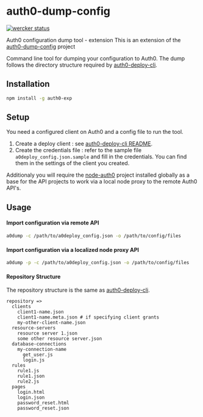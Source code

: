 # auth0-dump-config

[![wercker status](https://app.wercker.com/status/9c3801d9c1c740834c61da5a925d4ca9/s/master "wercker status")](https://app.wercker.com/project/byKey/9c3801d9c1c740834c61da5a925d4ca9)

Auth0 configuration dump tool - extension
This is an extension of the [auth0-dump-config](https://github.com/xurei/auth0-dump-config) project 

Command line tool for dumping your configuration to Auth0.
The dump follows the directory structure required by [auth0-deploy-cli](https://github.com/auth0/auth0-deploy-cli).

## Installation
```bash
npm install -g auth0-exp
```

## Setup
You need a configured client on Auth0 and a config file to run the tool. 
1. Create a deploy client : see [auth0-deploy-cli README](https://github.com/auth0/auth0-deploy-cli/blob/master/README.md).
1. Create the credentials file : refer to the sample file `a0deploy_config.json.sample` and fill in the credentials.
You can find them in the settings of the client you created.

Additionaly you will require the [node-auth0]( https://github.com/auth0/node-auth0) project installed globally as a base for the API projects to work via a local node proxy to the remote Auth0 API's.

## Usage

#### Import configuration via remote API
```bash
a0dump -c /path/to/a0deploy_config.json -o /path/to/config/files
```
#### Import configuration via a localized node proxy API
```bash
a0dump -p -c /path/to/a0deploy_config.json -o /path/to/config/files
```

#### Repository Structure
The repository structure is the same as [auth0-deploy-cli](https://github.com/auth0/auth0-deploy-cli).
```
repository => 
  clients
    client1-name.json
    client1-name.meta.json # if specifying client grants
    my-other-client-name.json
  resource-servers
    resource server 1.json
    some other resource server.json
  database-connections
    my-connection-name
      get_user.js
      login.js
  rules
    rule1.js
    rule1.json
    rule2.js
  pages
    login.html
    login.json
    password_reset.html
    password_reset.json
```
